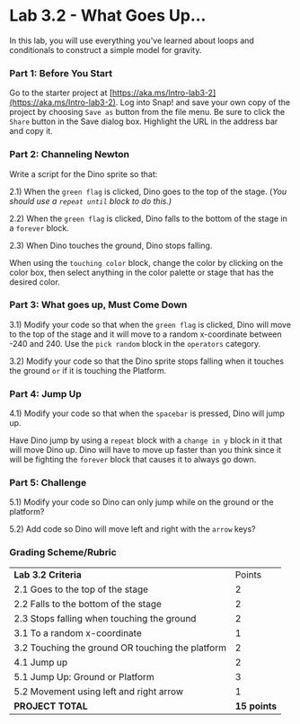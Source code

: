 # Lab 3.2 - What Goes Up...

In this lab, you will use everything you've learned about loops and conditionals to construct a simple model for gravity.

### Part 1: Before You Start

Go to the starter project at [https://aka.ms/Intro-lab3-2](https://aka.ms/Intro-lab3-2). Log into Snap! and save your own copy of the project by choosing `Save as` button from the file menu. Be sure to click the `Share` button in the Save dialog box. Highlight the URL in the address bar and copy it.

### Part 2: Channeling Newton

Write a script for the Dino sprite so that:

2.1) When the `green flag` is clicked, Dino goes to the top of the stage. (_You should use a _`repeat until`_ block to do this.)_

2.2) When the `green flag` is clicked, Dino falls to the bottom of the stage in a `forever` block.

2.3) When Dino touches the ground, Dino stops falling.

When using the `touching color` block, change the color by clicking on the color box, then select anything in the color palette or stage that has the desired color.

### Part 3: What goes up, Must Come Down

3.1) Modify your code so that when the `green flag` is clicked, Dino will move to the top of the stage and it will move to a random x-coordinate between -240 and 240. Use the `pick random` block in the `operators` category.

3.2) Modify your code so that the Dino sprite stops falling when it touches the ground `or` if it is touching the Platform.

### Part 4: Jump Up

4.1) Modify your code so that when the `spacebar` is pressed, Dino will jump up.

Have Dino jump by using a `repeat` block with a `change in y` block in it that will move Dino up. Dino will have to move up faster than you think since it will be fighting the `forever` block that causes it to always go down.

### Part 5: Challenge

5.1) Modify your code so Dino can only jump while on the ground or the platform?

5.2) Add code so Dino will move left and right with the `arrow` keys?

### Grading Scheme/Rubric

|                                                  |               |
| ------------------------------------------------ | ------------- |
| **Lab 3.2 Criteria**                             | Points        |
| 2.1 Goes to the top of the stage                 | 2             |
| 2.2 Falls to the bottom of the stage             | 2             |
| 2.3 Stops falling when touching the ground       | 2             |
| 3.1 To a random x-coordinate                     | 1             |
| 3.2 Touching the ground OR touching the platform | 2             |
| 4.1 Jump up                                      | 2             |
| 5.1 Jump Up: Ground or Platform                  | 3             |
| 5.2 Movement using left and right arrow          | 1             |
| **PROJECT TOTAL**                                | **15 points** |

